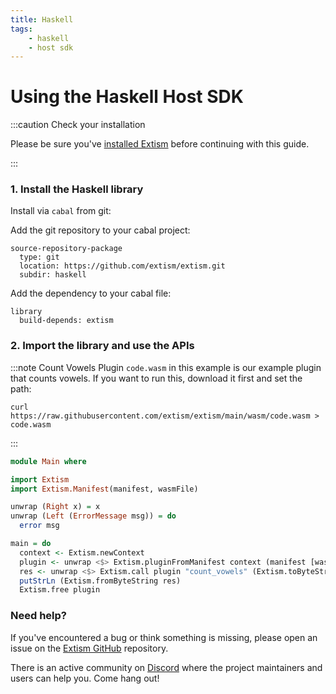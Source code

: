 ```yaml
---
title: Haskell
tags:
    - haskell
    - host sdk
---
```


# Using the Haskell Host SDK


:::caution Check your installation

Please be sure you've [installed Extism](/docs/install) before continuing with this guide.

:::

### 1. Install the Haskell library

Install via `cabal` from git:

Add the git repository to your cabal project:
```title=cabal.project
source-repository-package
  type: git
  location: https://github.com/extism/extism.git
  subdir: haskell
```

Add the dependency to your cabal file:
```title=example.cabal
library
  build-depends: extism
```

### 2. Import the library and use the APIs

:::note Count Vowels Plugin
`code.wasm` in this example is our example plugin that counts vowels. If you want to run this, download it first and set the path:

```
curl https://raw.githubusercontent.com/extism/extism/main/wasm/code.wasm > code.wasm
```
:::

```haskell title=Main.hs
module Main where

import Extism
import Extism.Manifest(manifest, wasmFile)

unwrap (Right x) = x
unwrap (Left (ErrorMessage msg)) = do
  error msg

main = do
  context <- Extism.newContext
  plugin <- unwrap <$> Extism.pluginFromManifest context (manifest [wasmFile "../wasm/code.wasm"]) False 
  res <- unwrap <$> Extism.call plugin "count_vowels" (Extism.toByteString "this is a test")
  putStrLn (Extism.fromByteString res)
  Extism.free plugin
```


### Need help?

If you've encountered a bug or think something is missing, please open an issue on the [Extism GitHub](https://github.com/extism/extism) repository.

There is an active community on [Discord](https://discord.gg/cx3usBCWnc) where the project maintainers and users can help you. Come hang out!

